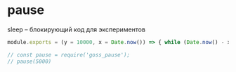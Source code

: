 # pause
sleep – блокирующий код для экспериментов

```JavaScript
module.exports = (y = 10000, x = Date.now()) => { while (Date.now() - x < y) ;};

// const pause = require('goss_pause');
// pause(5000)

```

